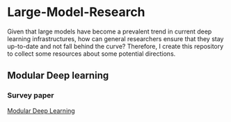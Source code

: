 # Large-Model-Research
Given that large models have become a prevalent trend in current deep learning infrastructures, how can general researchers ensure that they stay up-to-date and not fall behind the curve? Therefore, I create this repository to collect some resources about some potential directions.

## Modular Deep learning
### Survey paper
[Modular Deep Learning](https://arxiv.org/pdf/2302.11529.pdf)
